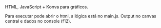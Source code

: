 ﻿HTML, JavaScript + Konva para gráficos.


Para executar pode abrir o html, a lógica está no main.js.
Output no canvas central e dados no console (f12).
